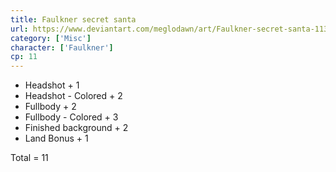 ```yaml
---
title: Faulkner secret santa
url: https://www.deviantart.com/meglodawn/art/Faulkner-secret-santa-1139085160
category: ['Misc']
character: ['Faulkner']
cp: 11
---
```


- Headshot + 1
- Headshot - Colored + 2
- Fullbody + 2
- Fullbody - Colored + 3
- Finished background + 2
- Land Bonus + 1

Total = 11